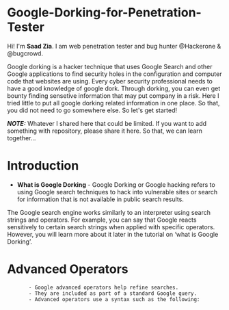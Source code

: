 # Google-Dorking-for-Penetration-Tester

Hi! I'm **Saad Zia**. I am web penetration tester and bug hunter @Hackerone & @bugcrowd.

Google dorking is a hacker technique that uses Google Search and other Google applications to find security holes in the configuration and computer code that websites are using. Every cyber security professional needs to have a good knowledge of google dork. Through dorking, you can even get bounty finding sensetive information that may put company in a risk. Here I tried little to put all google dorking related information in one place. So that, you did not need to go somewhere else. So let's get started!  

***NOTE:*** Whatever I shared here that could be limited. If you want to add something with repository, please share it here. So that, we can learn together...

# Introduction

 - **What is Google Dorking**
           - Google Dorking or Google hacking refers to using Google search techniques to hack into vulnerable sites or search for information that is not available in public search results.

The Google search engine works similarly to an interpreter using search strings and operators. For example, you can say that Google reacts sensitively to certain search strings when applied with specific operators. However, you will learn more about it later in the tutorial on ‘what is Google Dorking’.

# Advanced Operators
           - Google advanced operators help refine searches. 
           - They are included as part of a standard Google query.
           - Advanced operators use a syntax such as the following:    

